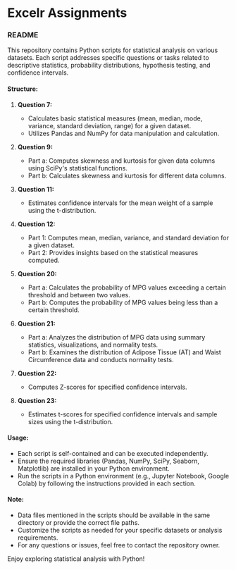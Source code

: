   # Excelr Assignments
### README

This repository contains Python scripts for statistical analysis on various datasets. Each script addresses specific questions or tasks related to descriptive statistics, probability distributions, hypothesis testing, and confidence intervals.

#### Structure:
 
1. **Question 7:**
   - Calculates basic statistical measures (mean, median, mode, variance, standard deviation, range) for a given dataset.
   - Utilizes Pandas and NumPy for data manipulation and calculation.

2. **Question 9:**
   - Part a: Computes skewness and kurtosis for given data columns using SciPy's statistical functions.
   - Part b: Calculates skewness and kurtosis for different data columns.

3. **Question 11:**
   - Estimates confidence intervals for the mean weight of a sample using the t-distribution.

4. **Question 12:**
   - Part 1: Computes mean, median, variance, and standard deviation for a given dataset.
   - Part 2: Provides insights based on the statistical measures computed.

5. **Question 20:**
   - Part a: Calculates the probability of MPG values exceeding a certain threshold and between two values.
   - Part b: Computes the probability of MPG values being less than a certain threshold.

6. **Question 21:**
   - Part a: Analyzes the distribution of MPG data using summary statistics, visualizations, and normality tests.
   - Part b: Examines the distribution of Adipose Tissue (AT) and Waist Circumference data and conducts normality tests.

7. **Question 22:**
   - Computes Z-scores for specified confidence intervals.

8. **Question 23:**
   - Estimates t-scores for specified confidence intervals and sample sizes using the t-distribution.

#### Usage:

- Each script is self-contained and can be executed independently.
- Ensure the required libraries (Pandas, NumPy, SciPy, Seaborn, Matplotlib) are installed in your Python environment.
- Run the scripts in a Python environment (e.g., Jupyter Notebook, Google Colab) by following the instructions provided in each section.

#### Note:

- Data files mentioned in the scripts should be available in the same directory or provide the correct file paths.
- Customize the scripts as needed for your specific datasets or analysis requirements.
- For any questions or issues, feel free to contact the repository owner.

Enjoy exploring statistical analysis with Python!
